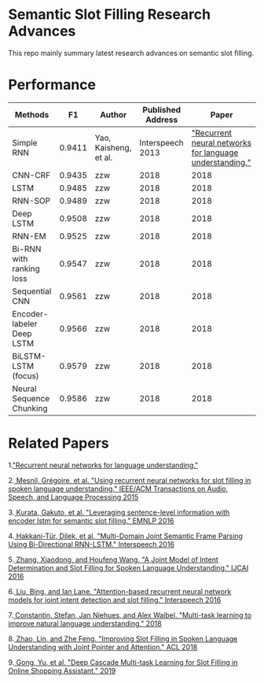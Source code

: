 # Semantic Slot Filling Research Advances

This repo mainly summary latest research advances on semantic slot filling.

# Performance
| Methods | F1 | Author| Published Address |Paper|
| ------ | ------ |------ |------ |------ |
| Simple RNN | 0.9411 |Yao, Kaisheng, et al. |Interspeech 2013|["Recurrent neural networks for language understanding."](https://www.isca-speech.org/archive/archive_papers/interspeech_2013/i13_2524.pdf)|
| CNN-CRF | 0.9435 | zzw|2018 |2018|
|  LSTM | 0.9485 |zzw |2018 |2018|
| RNN-SOP | 0.9489 | zzw|2018 |2018|
| Deep LSTM | 0.9508 |zzw | 2018|2018|
| RNN-EM | 0.9525 | zzw|2018 |2018|
| Bi-RNN with ranking loss | 0.9547 |zzw | 2018|2018|
| Sequential CNN | 0.9561 | zzw|2018 |2018|
| Encoder-labeler Deep LSTM | 0.9566 | zzw| 2018|2018|
| BiLSTM-LSTM (focus) | 0.9579 |zzw | 2018|2018|
| Neural Sequence Chunking | 0.9586 |zzw |2018 |2018|
# Related Papers
1.["Recurrent neural networks for language understanding."](https://www.isca-speech.org/archive/archive_papers/interspeech_2013/i13_2524.pdf)

2.[ Mesnil, Grégoire, et al. "Using recurrent neural networks for slot filling in spoken language understanding." IEEE/ACM Transactions on Audio, Speech, and Language Processing 2015](https://ieeexplore.ieee.org/abstract/document/6998838)

3.[ Kurata, Gakuto, et al. "Leveraging sentence-level information with encoder lstm for semantic slot filling." EMNLP 2016](https://arxiv.org/abs/1601.01530.pdf)

4.[ Hakkani-Tür, Dilek, et al. "Multi-Domain Joint Semantic Frame Parsing Using Bi-Directional RNN-LSTM." Interspeech 2016](https://pdfs.semanticscholar.org/d644/ae996755c803e067899bdd5ea52498d7091d.pdf)

5.[ Zhang, Xiaodong, and Houfeng Wang. "A Joint Model of Intent Determination and Slot Filling for Spoken Language Understanding." IJCAI 2016](https://www.ijcai.org/Proceedings/16/Papers/425.pdf)

6.[ Liu, Bing, and Ian Lane. "Attention-based recurrent neural network models for joint intent detection and slot filling." Interspeech 2016](https://arxiv.org/abs/1609.01454)

7.[ Constantin, Stefan, Jan Niehues, and Alex Waibel. "Multi-task learning to improve natural language understanding." 2018](https://arxiv.org/abs/1812.06876.pdf)

8.[ Zhao, Lin, and Zhe Feng. "Improving Slot Filling in Spoken Language Understanding with Joint Pointer and Attention." ACL 2018](http://www.aclweb.org/anthology/P18-2068)

9.[ Gong, Yu, et al. "Deep Cascade Multi-task Learning for Slot Filling in Online Shopping Assistant." 2019](http://www.cs.sjtu.edu.cn/~kzhu/papers/kzhu-slot.pdf)
